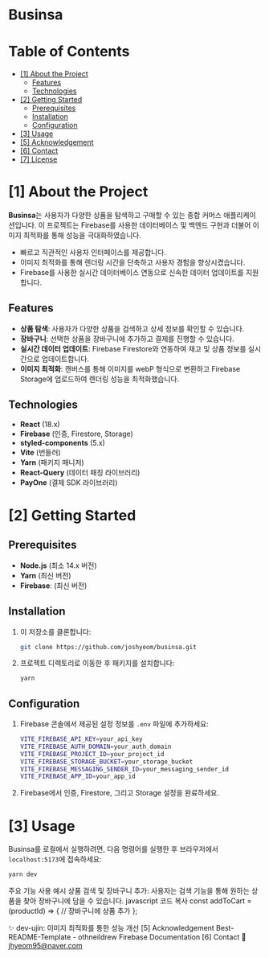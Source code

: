# Businsa

<!--목차-->
# Table of Contents
- [[1] About the Project](#1-about-the-project)
  - [Features](#features)
  - [Technologies](#technologies)
- [[2] Getting Started](#2-getting-started)
  - [Prerequisites](#prerequisites)
  - [Installation](#installation)
  - [Configuration](#configuration)
- [[3] Usage](#3-usage)
- [[5] Acknowledgement](#5-acknowledgement)
- [[6] Contact](#6-contact)
- [[7] License](#7-license)

# [1] About the Project

**Businsa**는 사용자가 다양한 상품을 탐색하고 구매할 수 있는 종합 커머스 애플리케이션입니다. 이 프로젝트는 Firebase를 사용한 데이터베이스 및 백엔드 구현과 더불어 이미지 최적화를 통해 성능을 극대화하였습니다.

- 빠르고 직관적인 사용자 인터페이스를 제공합니다.
- 이미지 최적화를 통해 렌더링 시간을 단축하고 사용자 경험을 향상시켰습니다.
- Firebase를 사용한 실시간 데이터베이스 연동으로 신속한 데이터 업데이트를 지원합니다.

## Features
- **상품 탐색**: 사용자가 다양한 상품을 검색하고 상세 정보를 확인할 수 있습니다.
- **장바구니**: 선택한 상품을 장바구니에 추가하고 결제를 진행할 수 있습니다.
- **실시간 데이터 업데이트**: Firebase Firestore와 연동하여 재고 및 상품 정보를 실시간으로 업데이트합니다.
- **이미지 최적화**: 캔버스를 통해 이미지를 webP 형식으로 변환하고 Firebase Storage에 업로드하여 렌더링 성능을 최적화했습니다.

## Technologies
- **React** (18.x)
- **Firebase** (인증, Firestore, Storage)
- **styled-components** (5.x)
- **Vite** (번들러)
- **Yarn** (패키지 매니저)
- **React-Query** (데이터 패칭 라이브러리)
- **PayOne** (결제 SDK 라이브러리)

# [2] Getting Started

## Prerequisites
- **Node.js** (최소 14.x 버전)
- **Yarn** (최신 버전)
- **Firebase**: (최신 버전)

## Installation
1. 이 저장소를 클론합니다:
    ```bash
    git clone https://github.com/joshyeom/businsa.git
    ```
2. 프로젝트 디렉토리로 이동한 후 패키지를 설치합니다:
    ```bash
    yarn
    ```

## Configuration
1. Firebase 콘솔에서 제공된 설정 정보를 `.env` 파일에 추가하세요:
    ```bash
    VITE_FIREBASE_API_KEY=your_api_key
    VITE_FIREBASE_AUTH_DOMAIN=your_auth_domain
    VITE_FIREBASE_PROJECT_ID=your_project_id
    VITE_FIREBASE_STORAGE_BUCKET=your_storage_bucket
    VITE_FIREBASE_MESSAGING_SENDER_ID=your_messaging_sender_id
    VITE_FIREBASE_APP_ID=your_app_id
    ```

2. Firebase에서 인증, Firestore, 그리고 Storage 설정을 완료하세요.

# [3] Usage
Businsa를 로컬에서 실행하려면, 다음 명령어를 실행한 후 브라우저에서 `localhost:5173`에 접속하세요:
```bash
yarn dev
```


주요 기능 사용 예시
상품 검색 및 장바구니 추가: 사용자는 검색 기능을 통해 원하는 상품을 찾아 장바구니에 담을 수 있습니다.
javascript
코드 복사
const addToCart = (productId) => {
  // 장바구니에 상품 추가
};

✨ dev-ujin: 이미지 최적화를 통한 성능 개선
[5] Acknowledgement
Best-README-Template - othneildrew
Firebase Documentation
[6] Contact
📧 jhyeom95@naver.com

<!--Url for Badges--> <!--Url for Buttons--> <!--URLS-->
